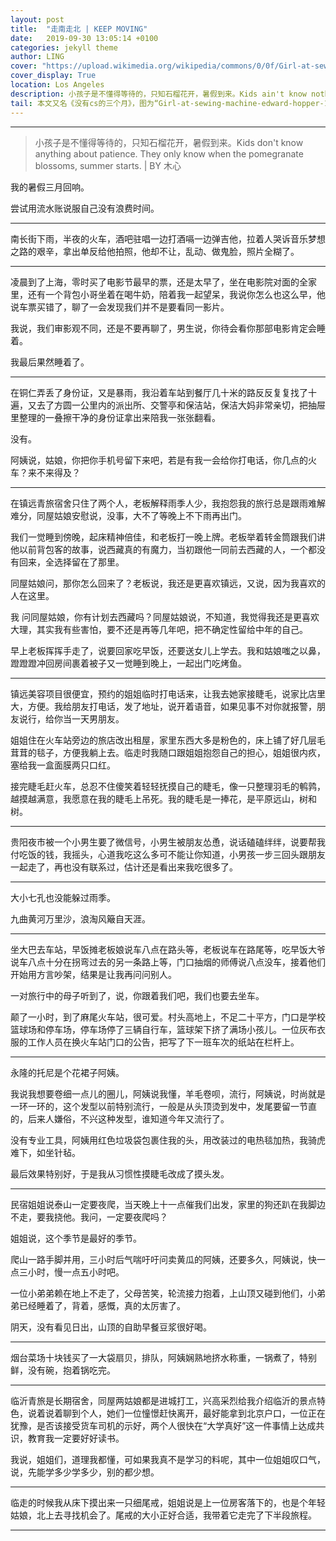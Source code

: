 ```yaml
---
layout: post
title:  "走南走北 | KEEP MOVING"
date:   2019-09-30 13:05:14 +0100
categories: jekyll theme
author: LING
cover: "https://upload.wikimedia.org/wikipedia/commons/0/0f/Girl-at-sewing-machine-edward-hopper-1921.jpg"
cover_display: True
location: Los Angeles
description: 小孩子是不懂得等待的，只知石榴花开，暑假到来。Kids ain't know nothing about patience. They only know when the pomegranate blossoms, summer starts.
tail: 本文又名《没有cs的三个月》，图为“Girl-at-sewing-machine-edward-hopper-1921”。
---
```

---

>小孩子是不懂得等待的，只知石榴花开，暑假到来。Kids don't know anything about patience. They only know when the pomegranate blossoms, summer starts.
> | BY 木心
   
   
   
我的暑假三月回响。

尝试用流水账说服自己没有浪费时间。

---

南长街下雨，半夜的火车，酒吧驻唱一边打酒嗝一边弹吉他，拉着人哭诉音乐梦想之路的艰辛，拿出单反给他拍照，他却不让，乱动、做鬼脸，照片全糊了。

---

凌晨到了上海，零时买了电影节最早的票，还是太早了，坐在电影院对面的全家里，还有一个背包小哥坐着在喝牛奶，陪着我一起望呆，我说你怎么也这么早，他说车票买错了，聊了一会发现我们并不是要看同一影片。

我说，我们审影观不同，还是不要再聊了，男生说，你待会看你那部电影肯定会睡着。

我最后果然睡着了。

---
   
在铜仁弄丢了身份证，又是暴雨，我沿着车站到餐厅几十米的路反反复复找了十遍，又去了方圆一公里内的派出所、交警亭和保洁站，保洁大妈非常亲切，把抽屉里整理的一叠擦干净的身份证拿出来陪我一张张翻看。
   
没有。
   
阿姨说，姑娘，你把你手机号留下来吧，若是有我一会给你打电话，你几点的火车？来不来得及？

---
   
在镇远青旅宿舍只住了两个人，老板解释雨季人少，我抱怨我的旅行总是跟雨难解难分，同屋姑娘安慰说，没事，大不了等晚上不下雨再出门。

我们一觉睡到傍晚，起床精神倍佳，和老板打一晚上牌。老板举着转金筒跟我们讲他以前背包客的故事，说西藏真的有魔力，当初跟他一同前去西藏的人，一个都没有回来，全选择留在了那里。
   
同屋姑娘问，那你怎么回来了？老板说，我还是更喜欢镇远，又说，因为我喜欢的人在这里。
   
我 问同屋姑娘，你有计划去西藏吗？同屋姑娘说，不知道，我觉得我还是更喜欢大理，其实我有些害怕，要不还是再等几年吧，把不确定性留给中年的自己。
   
早上老板挥挥手走了，说要回家吃早饭，还要送女儿上学去。我和姑娘嗤之以鼻，蹬蹬蹬冲回房间裹着被子又一觉睡到晚上，一起出门吃烤鱼。

---
   
镇远美容项目很便宜，预约的姐姐临时打电话来，让我去她家接睫毛，说家比店里大，方便。我给朋友打电话，发了地址，说开着语音，如果见事不对你就报警，朋友说行，给你当一天男朋友。

姐姐住在火车站旁边的旅店改出租屋，家里东西大多是粉色的，床上铺了好几层毛茸茸的毯子，方便我躺上去。临走时我随口跟姐姐抱怨自己的担心，姐姐很内疚，塞给我一盒面膜两只口红。
   
接完睫毛赶火车，总忍不住傻笑着轻轻抚摸自己的睫毛，像一只整理羽毛的鹌鹑，越摸越满意，我愿意在我的睫毛上吊死。我的睫毛是一捧花，是平原远山，树和树。

---
   
贵阳夜市被一个小男生要了微信号，小男生被朋友怂恿，说话磕磕绊绊，说要帮我付吃饭的钱，我摇头，心道我吃这么多可不能让你知道，小男孩一步三回头跟朋友一起走了，再也没有联系过，估计还是看出来我吃很多了。
   
---

大小七孔也没能躲过雨季。
   
九曲黄河万里沙，浪淘风簸自天涯。

---
   
坐大巴去车站，早饭摊老板娘说车八点在路头等，老板说车在路尾等，吃早饭大爷说车八点十分在拐弯过去的另一条路上等，门口抽烟的师傅说八点没车，接着他们开始用方言吵架，结果是让我再问问别人。

一对旅行中的母子听到了，说，你跟着我们吧，我们也要去坐车。
   
颠了一小时，到了麻尾火车站，很可爱。村头高地上，不足二十平方，门口是学校篮球场和停车场，停车场停了三辆自行车，篮球架下挤了满场小孩儿。一位灰布衣服的工作人员在换火车站门口的公告，把写了下一班车次的纸站在栏杆上。

---
   
永隆的托尼是个花裙子阿姨。
   
我说我想要卷细一点儿的圈儿，阿姨说我懂，羊毛卷呗，流行，阿姨说，时尚就是一环一环的，这个发型以前特别流行，一般是从头顶烫到发中，发尾要留一节直的，后来人嫌俗，不兴这种发型，谁知道今年又流行了。

没有专业工具，阿姨用红色垃圾袋包裹住我的头，用改装过的电热毯加热，我骑虎难下，如坐针毡。
   
最后效果特别好，于是我从习惯性摸睫毛改成了摸头发。

---
   
民宿姐姐说泰山一定要夜爬，当天晚上十一点催我们出发，家里的狗还趴在我脚边不走，要我挠他。我问，一定要夜爬吗？
   
姐姐说，这个季节是最好的季节。
   
爬山一路手脚并用，三小时后气喘吁吁问卖黄瓜的阿姨，还要多久，阿姨说，快一点三小时，慢一点五小时吧。

一位小弟弟赖在地上不走了，父母苦笑，轮流接力抱着，上山顶又碰到他们，小弟弟已经睡着了，背着，感慨，真的太厉害了。
   
阴天，没有看见日出，山顶的自助早餐豆浆很好喝。

---
   
烟台菜场十块钱买了一大袋扇贝，排队，阿姨娴熟地挤水称重，一锅煮了，特别鲜，没有碗，抱着锅吃完。

---
   
临沂青旅是长期宿舍，同屋两姑娘都是进城打工，兴高采烈给我介绍临沂的景点特色，说着说着聊到个人，她们一位憧憬赶快离开，最好能拿到北京户口，一位正在犹豫，是否该接受货车司机的示好，两个人很快在“大学真好”这一件事情上达成共识，教育我一定要好好读书。
   
我说，姐姐们，道理我都懂，可如果我真不是学习的料呢，其中一位姐姐叹口气，说，先能学多少学多少，别的都少想。

---
   
临走的时候我从床下摸出来一只细尾戒，姐姐说是上一位房客落下的，也是个年轻姑娘，北上去寻找机会了。尾戒的大小正好合适，我带着它走完了下半段旅程。
  
--- 




